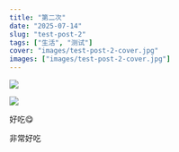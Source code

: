 ```yaml
---
title: "第二次"
date: "2025-07-14"
slug: "test-post-2"
tags: ["生活", "测试"]
cover: "images/test-post-2-cover.jpg"
images: ["images/test-post-2-cover.jpg"]
---
```

![](https://prod-files-secure.s3.us-west-2.amazonaws.com/112d0858-5090-4d34-a606-b75eb8d65fd2/112c6e9b-125a-4f71-a602-843170407767/1000201066.png?X-Amz-Algorithm=AWS4-HMAC-SHA256&X-Amz-Content-Sha256=UNSIGNED-PAYLOAD&X-Amz-Credential=ASIAZI2LB466Q6E2EHIJ%2F20250724%2Fus-west-2%2Fs3%2Faws4_request&X-Amz-Date=20250724T141755Z&X-Amz-Expires=3600&X-Amz-Security-Token=IQoJb3JpZ2luX2VjEAQaCXVzLXdlc3QtMiJGMEQCIFMu1j4Zfq%2FHmzw%2Fuvc%2Fqzmbn%2F5yMGH5Kz7ewQRvkkbRAiAUa4Xc%2BxA%2Fd6y9QVW2mILbQIG1bFtP%2BeTu1dxvz7D1qyr%2FAwgtEAAaDDYzNzQyMzE4MzgwNSIMFXvmCHrSWvjL9vSZKtwDcC4Jc3KgpXFIGN9vSa8b4cRA6gCN6uvhZqXP%2Fq8tVFBV0UCkxvB45nzCwr8YrTQy84pfde16C%2BIoGUX%2FS6MPEpdqbNPpE3qo%2Fgu96I%2F6alP4cApOHCdfB9YuUyt6J6WvNKiUJOgMToRge%2FKu78wF5DAJr2My0PSjT9H4Oxu8%2BAr%2Fw2ygBdHizYp7xfbZzJDJTdWorL06lo81ywqpKWLT2AdAYRXajACrU74QIzTotuxZcMfnY0LHZ0fXF6jfSxsspqI0J9oKPTxexo3ITUhiLj1z22sgi3XTu2y9LOkwPP%2BDsLLWXhGslv%2BMkJ5SwVggJNFVtviQhv3bLJciX1ohUgS%2FhHbuJfMF%2Ftg1HD%2BaMLFckAHLVmIhX4daHFbue%2FK5WSq%2BZ%2BS0Q7yQ2ZKboeAaopuYr5MRBDL3H8XW4WwyeUcd3JpBxNMi4cjaF8uGqovCuEVU6cc9zHF%2F3O0Gqh0qo5PLdOqu8RCCBQqSJVH9jXVdMougpBadFLOHTaOIJyslHZJmc4FvgB22pfH6adWSu%2FH54bQxeR4lKUjRviKO%2FEjZjueQlpJZJME7Iz4IeHpupNfmS0KRCyaf%2BR8nzrcMDkHwZWUCou6OBtsqVoRtowSmkIEGnSksA%2FSN66wwq7%2BIxAY6pgHubqkBo95OvWCabTE%2Bf3RpktpwmKZu%2FtGIrkWGbLR%2B35vDsiWqbZPUmvATSL5zAhsIdDWHWD%2BeomwIesHkoOXk4mKUxA1OMm6lYkI6XD7XDpJY7HG8SvpYaECC8HvBTstW16iJfz3Dre8TFCIqUye1Y1oc824FN8vsy25Mmx2kcKZVDOi4sBMyWoExpEy4ths05srVAF8XgBoOhAN2XsK6qd7xDmVF&X-Amz-Signature=ca56e4788567db1f9417ab924ba8413b67dd31e75afe1d9c87d0925279524b7d&X-Amz-SignedHeaders=host&x-amz-checksum-mode=ENABLED&x-id=GetObject)


![](https://prod-files-secure.s3.us-west-2.amazonaws.com/112d0858-5090-4d34-a606-b75eb8d65fd2/ed0ded8d-aaa6-4918-a222-3cffc3f3330b/1000201056.png?X-Amz-Algorithm=AWS4-HMAC-SHA256&X-Amz-Content-Sha256=UNSIGNED-PAYLOAD&X-Amz-Credential=ASIAZI2LB466Q6E2EHIJ%2F20250724%2Fus-west-2%2Fs3%2Faws4_request&X-Amz-Date=20250724T141755Z&X-Amz-Expires=3600&X-Amz-Security-Token=IQoJb3JpZ2luX2VjEAQaCXVzLXdlc3QtMiJGMEQCIFMu1j4Zfq%2FHmzw%2Fuvc%2Fqzmbn%2F5yMGH5Kz7ewQRvkkbRAiAUa4Xc%2BxA%2Fd6y9QVW2mILbQIG1bFtP%2BeTu1dxvz7D1qyr%2FAwgtEAAaDDYzNzQyMzE4MzgwNSIMFXvmCHrSWvjL9vSZKtwDcC4Jc3KgpXFIGN9vSa8b4cRA6gCN6uvhZqXP%2Fq8tVFBV0UCkxvB45nzCwr8YrTQy84pfde16C%2BIoGUX%2FS6MPEpdqbNPpE3qo%2Fgu96I%2F6alP4cApOHCdfB9YuUyt6J6WvNKiUJOgMToRge%2FKu78wF5DAJr2My0PSjT9H4Oxu8%2BAr%2Fw2ygBdHizYp7xfbZzJDJTdWorL06lo81ywqpKWLT2AdAYRXajACrU74QIzTotuxZcMfnY0LHZ0fXF6jfSxsspqI0J9oKPTxexo3ITUhiLj1z22sgi3XTu2y9LOkwPP%2BDsLLWXhGslv%2BMkJ5SwVggJNFVtviQhv3bLJciX1ohUgS%2FhHbuJfMF%2Ftg1HD%2BaMLFckAHLVmIhX4daHFbue%2FK5WSq%2BZ%2BS0Q7yQ2ZKboeAaopuYr5MRBDL3H8XW4WwyeUcd3JpBxNMi4cjaF8uGqovCuEVU6cc9zHF%2F3O0Gqh0qo5PLdOqu8RCCBQqSJVH9jXVdMougpBadFLOHTaOIJyslHZJmc4FvgB22pfH6adWSu%2FH54bQxeR4lKUjRviKO%2FEjZjueQlpJZJME7Iz4IeHpupNfmS0KRCyaf%2BR8nzrcMDkHwZWUCou6OBtsqVoRtowSmkIEGnSksA%2FSN66wwq7%2BIxAY6pgHubqkBo95OvWCabTE%2Bf3RpktpwmKZu%2FtGIrkWGbLR%2B35vDsiWqbZPUmvATSL5zAhsIdDWHWD%2BeomwIesHkoOXk4mKUxA1OMm6lYkI6XD7XDpJY7HG8SvpYaECC8HvBTstW16iJfz3Dre8TFCIqUye1Y1oc824FN8vsy25Mmx2kcKZVDOi4sBMyWoExpEy4ths05srVAF8XgBoOhAN2XsK6qd7xDmVF&X-Amz-Signature=a146c9b0af0e9458ce5cff4465a2a9455e3a9e843b65eec43175b2e9acc5e5c9&X-Amz-SignedHeaders=host&x-amz-checksum-mode=ENABLED&x-id=GetObject)


好吃😋


非常好吃

